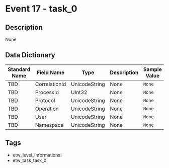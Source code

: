 # Event 17 - task_0

## Description
None

## Data Dictionary
|Standard Name|Field Name|Type|Description|Sample Value|
|---|---|---|---|---|
|TBD|CorrelationId|UnicodeString|None|`None`|
|TBD|ProcessId|UInt32|None|`None`|
|TBD|Protocol|UnicodeString|None|`None`|
|TBD|Operation|UnicodeString|None|`None`|
|TBD|User|UnicodeString|None|`None`|
|TBD|Namespace|UnicodeString|None|`None`|

## Tags
* etw_level_Informational
* etw_task_task_0